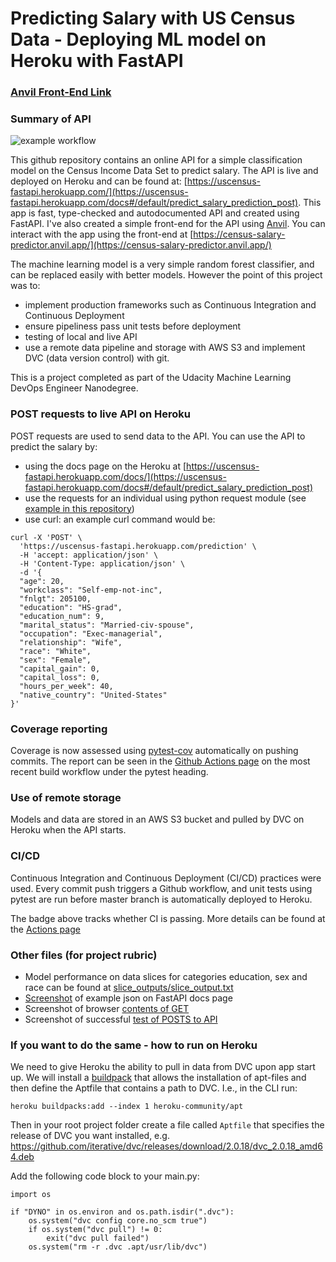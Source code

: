 # Predicting Salary with US Census Data - Deploying ML model on Heroku with FastAPI

### [Anvil Front-End Link](https://census-salary-predictor.anvil.app/)

### Summary of API

![example workflow](https://github.com/statneutrino/uscensus-fastapi/actions/workflows/python-app.yml/badge.svg)

This github repository contains an online API for a simple classification model
on the Census Income Data Set to predict salary. The API is live and deployed on Heroku and can be found at:
[https://uscensus-fastapi.herokuapp.com/](https://uscensus-fastapi.herokuapp.com/docs#/default/predict_salary_prediction_post). This app is 
fast, type-checked and autodocumented API and created using FastAPI. I've also created a simple front-end for the API using [Anvil](https://anvil.works).
You can interact with the app using the front-end at [https://census-salary-predictor.anvil.app/](https://census-salary-predictor.anvil.app/)

The machine learning model is a very simple random forest classifier, and can be replaced easily with better models. However the point of this project was to:
- implement production frameworks such as Continuous Integration and Continuous Deployment
- ensure pipeliness pass unit tests before deployment
- testing of local and live API
- use a remote data pipeline and storage with AWS S3 and implement DVC (data version control) with git.

This is a project completed as part of the Udacity Machine Learning
DevOps Engineer Nanodegree. 

### POST requests to live API on Heroku

POST requests are used to send data to the API.
You can use the API to predict the salary by:
- using the docs page on the Heroku at 
[https://uscensus-fastapi.herokuapp.com/docs/](https://uscensus-fastapi.herokuapp.com/docs#/default/predict_salary_prediction_post)
- use the requests for an individual using python request module (see [example in this repository](./tests/live_api.py))
- use curl: an example curl command would be:

```
curl -X 'POST' \
  'https://uscensus-fastapi.herokuapp.com/prediction' \
  -H 'accept: application/json' \
  -H 'Content-Type: application/json' \
  -d '{
  "age": 20,
  "workclass": "Self-emp-not-inc",
  "fnlgt": 205100,
  "education": "HS-grad",
  "education_num": 9,
  "marital_status": "Married-civ-spouse",
  "occupation": "Exec-managerial",
  "relationship": "Wife",
  "race": "White",
  "sex": "Female",
  "capital_gain": 0,
  "capital_loss": 0,
  "hours_per_week": 40,
  "native_country": "United-States"
}'
```

### Coverage reporting

Coverage is now assessed using [pytest-cov](https://pytest-cov.readthedocs.io/en/latest/readme.html) automatically on pushing commits. The report can be seen in the
[Github Actions page](https://github.com/statneutrino/uscensus-fastapi/actions) on the most recent build workflow under the pytest heading.

### Use of remote storage

Models and data are stored in an AWS S3 bucket and pulled by DVC on Heroku when the API starts.

### CI/CD

Continuous Integration and Continuous Deployment (CI/CD) practices were used. Every commit push triggers a Github workflow, and unit tests using pytest are run before
master branch is automatically deployed to Heroku.

The badge above tracks whether CI is passing. More details can be found at the [Actions page](https://github.com/statneutrino/uscensus-fastapi/actions)

### Other files (for project rubric)

- Model performance on data slices for categories education, sex and race can be found at [slice_outputs/slice_output.txt](./slice_outputs/slice_output.txt)
- [Screenshot](./screenshots/example.png) of example json on FastAPI docs page
- Screenshot of browser [contents of GET](./screenshots/live_get.png) 
- Screenshot of successful [test of POSTS to API](./screenshots/live_post.png) 

### If you want to do the same - how to run on Heroku

We need to give Heroku the ability to pull in data from DVC upon app start up. We will install a [buildpack](https://elements.heroku.com/buildpacks/heroku/heroku-buildpack-apt) that allows the installation of apt-files and then define the Aptfile that contains a path to DVC. I.e., in the CLI run:

`heroku buildpacks:add --index 1 heroku-community/apt`

Then in your root project folder create a file called `Aptfile` that specifies the release of DVC you want installed, e.g.
https://github.com/iterative/dvc/releases/download/2.0.18/dvc_2.0.18_amd64.deb
 
Add the following code block to your main.py:

```
import os

if "DYNO" in os.environ and os.path.isdir(".dvc"):
    os.system("dvc config core.no_scm true")
    if os.system("dvc pull") != 0:
        exit("dvc pull failed")
    os.system("rm -r .dvc .apt/usr/lib/dvc")
```
